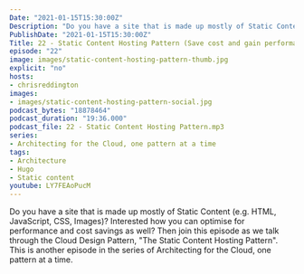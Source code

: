 ```yaml
---
Date: "2021-01-15T15:30:00Z"
Description: "Do you have a site that is made up mostly of Static Content (e.g. HTML, JavaScript, CSS, Images)? Interested how you can optimise for performance and cost savings as well? Then join this episode as we talk through the Cloud Design Pattern, 'The Static Content Hosting Pattern'. This is another episode in the series of Architecting for the Cloud, one pattern at a time."
PublishDate: "2021-01-15T15:30:00Z"
Title: 22 - Static Content Hosting Pattern (Save cost and gain performance for static websites!)
episode: "22"
image: images/static-content-hosting-pattern-thumb.jpg
explicit: "no"
hosts:
- chrisreddington
images:
- images/static-content-hosting-pattern-social.jpg
podcast_bytes: "18878464"
podcast_duration: "19:36.000"
podcast_file: 22 - Static Content Hosting Pattern.mp3
series:
- Architecting for the Cloud, one pattern at a time
tags:
- Architecture
- Hugo
- Static content
youtube: LY7FEAoPucM
---
```

Do you have a site that is made up mostly of Static Content (e.g. HTML, JavaScript, CSS, Images)? Interested how you can optimise for performance and cost savings as well? Then join this episode as we talk through the Cloud Design Pattern, "The Static Content Hosting Pattern". This is another episode in the series of Architecting for the Cloud, one pattern at a time.

